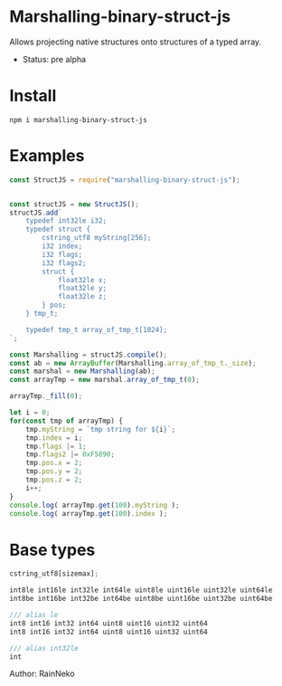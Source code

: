 # Marshalling-binary-struct-js

Allows projecting native structures onto structures of a typed array.
  - Status: pre alpha
  
# Install
`npm i marshalling-binary-struct-js`

# Examples
```javascript
const StructJS = require("marshalling-binary-struct-js");


const structJS = new StructJS();
structJS.add`
	typedef int32le i32;
	typedef struct {
		cstring_utf8 myString[256];
		i32 index;
		i32 flags;
		i32 flags2;
		struct {
			float32le x;
			float32le y;
			float32le z;
		} pos;
	} tmp_t;

	typedef tmp_t array_of_tmp_t[1024];
`;

const Marshalling = structJS.compile();
const ab = new ArrayBuffer(Marshalling.array_of_tmp_t._size);
const marshal = new Marshalling(ab);
const arrayTmp = new marshal.array_of_tmp_t(0);

arrayTmp._fill(0);

let i = 0;
for(const tmp of arrayTmp) {
	tmp.myString = `tmp string for ${i}`;
	tmp.index = i;
	tmp.flags |= 1;
	tmp.flags2 |= 0xF5890;
	tmp.pos.x = 2;
	tmp.pos.y = 2;
	tmp.pos.z = 2;
	i++;
}
console.log( arrayTmp.get(100).myString );
console.log( arrayTmp.get(100).index );
```
 
 # Base types
 ```javascript
 cstring_utf8[sizemax];

int8le int16le int32le int64le uint8le uint16le uint32le uint64le
int8be int16be int32be int64be uint8be uint16be uint32be uint64be

/// alias le 
int8 int16 int32 int64 uint8 uint16 uint32 uint64
int8 int16 int32 int64 uint8 uint16 uint32 uint64

/// alias int32le
int
```

Author: RainNeko